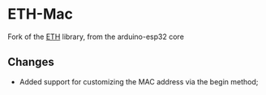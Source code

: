 # ETH-Mac
Fork of the [ETH](https://github.com/espressif/arduino-esp32/tree/master/libraries/Ethernet) library, from the arduino-esp32 core

## Changes
- Added support for customizing the MAC address via the begin method;
